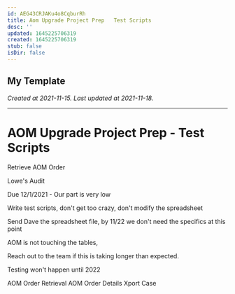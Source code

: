 ```yaml
---
id: AEG43CRJAKu4o8CqburRh
title: Aom Upgrade Project Prep   Test Scripts
desc: ''
updated: 1645225706319
created: 1645225706319
stub: false
isDir: false
---
```

My Template
---

_Created at 2021-11-15._
_Last updated at 2021-11-18._




---

# AOM Upgrade Project Prep - Test Scripts


Retrieve AOM Order

Lowe's Audit

Due 12/1/2021
\- Our part is very low

Write test scripts, don't get too crazy, don't modify the spreadsheet

Send Dave the spreadsheet file, by 11/22
we don't need the specifics at this point

AOM is not touching the tables,

Reach out to the team if this is taking longer than expected.

Testing won't happen until 2022

AOM Order Retrieval
AOM Order Details
Xport Case

